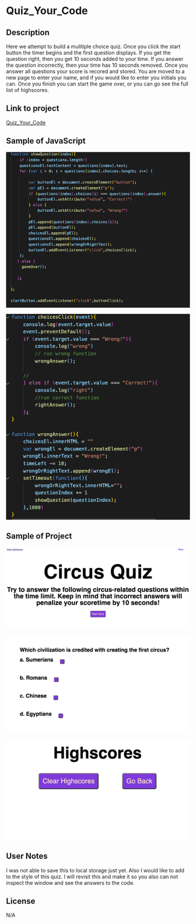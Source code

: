# Quiz_Your_Code

## Description
Here we attempt to build a mulitiple choice quiz.  Once you click the start button the timer begins and the first question displays.  If you get the question right, then you get 10 seconds added to your time.   If you answer the question incorrectly, then your time has 10 seconds removed.  Once you answer all questions your score is recored and stored.  You are moved to a new page to enter your name, and if you would like to enter you initials you can.  Once you finish you can start the game over, or you can go see the full list of highscores.   

## Link to project 
[Quiz_Your_Code](https://lauragwendolynburch.github.io/Quiz_Your_Code/)

## Sample of JavaScript
![ Image JS ](./images/code4.png)

![ Image JS ](./images/code5.png)

## Sample of Project 
![ Image Project ](./images/code1.png)

![ Image Project ](./images/code2.png)

![ Image Project ](./images/code3.png)

## User Notes
I was not able to save this to local storage just yet.  Also I would like to add to the style of this quiz. I will revisit this and make it so you also can not inspect the window and see the answers to the code.   

## License
N/A